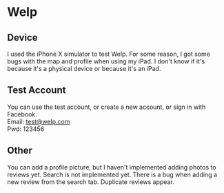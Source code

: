 #  Welp

## Device 
I used the iPhone X simulator to test Welp. For some reason, I got some bugs with the map and profile when using my iPad. I don't know if it's because it's a physical device or because it's an iPad.  

## Test Account
You can use the test account, or create a new account, or sign in with Facebook.  
Email: test@welp.com   
Pwd: 123456

## Other
You can add a profile picture, but I haven't implemented adding photos to reviews yet. 
Search is not implemented yet. 
There is a bug when adding a new review from the search tab. Duplicate reviews appear. 
